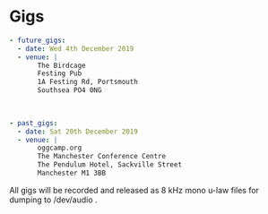 # Gigs

```yaml
- future_gigs:
  - date: Wed 4th December 2019
  - venue: |
       The Birdcage
       Festing Pub 
       1A Festing Rd, Portsmouth 
       Southsea PO4 0NG
    
    

- past_gigs:
  - date: Sat 20th December 2019
  - venue: |
       oggcamp.org
       The Manchester Conference Centre
       The Pendulum Hotel, Sackville Street 
       Manchester M1 3BB
  ```
  
All gigs will be recorded and released as 8 kHz mono u-law files for dumping to /dev/audio .

